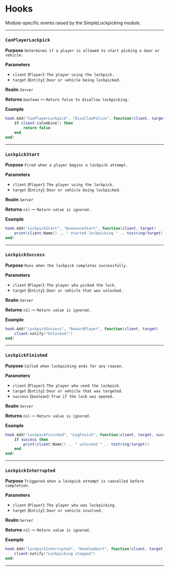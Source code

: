 # Hooks
Module-specific events raised by the SimpleLockpicking module.

---
### `CanPlayerLockpick`

**Purpose**
`Determines if a player is allowed to start picking a door or vehicle.`

**Parameters**

* `client` (`Player`): `The player using the lockpick.`
* `target` (`Entity`): `Door or vehicle being lockpicked.`

**Realm**
`Server`

**Returns**
`boolean` — `Return false to disallow lockpicking.`

**Example**

```lua
hook.Add("CanPlayerLockpick", "DisallowPolice", function(client, target)
    if client:isCombine() then
        return false
    end
end)
```

---

### `LockpickStart`

**Purpose**
`Fired when a player begins a lockpick attempt.`

**Parameters**

* `client` (`Player`): `The player using the lockpick.`
* `target` (`Entity`): `Door or vehicle being lockpicked.`

**Realm**
`Server`

**Returns**
`nil` — `Return value is ignored.`

**Example**

```lua
hook.Add("LockpickStart", "AnnounceStart", function(client, target)
    print(client:Name() .. " started lockpicking " .. tostring(target))
end)
```

---

### `LockpickSuccess`

**Purpose**
`Runs when the lockpick completes successfully.`

**Parameters**

* `client` (`Player`): `The player who picked the lock.`
* `target` (`Entity`): `Door or vehicle that was unlocked.`

**Realm**
`Server`

**Returns**
`nil` — `Return value is ignored.`

**Example**

```lua
hook.Add("LockpickSuccess", "RewardPlayer", function(client, target)
    client:notify("Unlocked!")
end)
```

---

### `LockpickFinished`

**Purpose**
`Called when lockpicking ends for any reason.`

**Parameters**

* `client` (`Player`): `The player who used the lockpick.`
* `target` (`Entity`): `Door or vehicle that was targeted.`
* `success` (`boolean`): `True if the lock was opened.`

**Realm**
`Server`

**Returns**
`nil` — `Return value is ignored.`

**Example**

```lua
hook.Add("LockpickFinished", "LogFinish", function(client, target, success)
    if success then
        print(client:Name() .. " unlocked " .. tostring(target))
    end
end)
```

---

### `LockpickInterrupted`

**Purpose**
`Triggered when a lockpick attempt is cancelled before completion.`

**Parameters**

* `client` (`Player`): `The player who was lockpicking.`
* `target` (`Entity`): `Door or vehicle involved.`

**Realm**
`Server`

**Returns**
`nil` — `Return value is ignored.`

**Example**

```lua
hook.Add("LockpickInterrupted", "HandleAbort", function(client, target)
    client:notify("Lockpicking stopped")
end)
```
---
